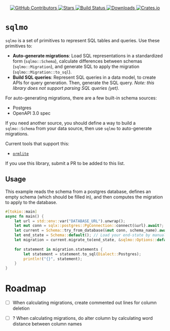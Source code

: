 <div id="top"></div>

<p align="center">
<a href="https://github.com/kurtbuilds/sqlmo/graphs/contributors">
    <img src="https://img.shields.io/github/contributors/kurtbuilds/sqlmo.svg?style=flat-square" alt="GitHub Contributors" />
</a>
<a href="https://github.com/kurtbuilds/sqlmo/stargazers">
    <img src="https://img.shields.io/github/stars/kurtbuilds/sqlmo.svg?style=flat-square" alt="Stars" />
</a>
<a href="https://github.com/kurtbuilds/sqlmo/actions">
    <img src="https://img.shields.io/github/actions/workflow/status/kurtbuilds/sqlmo/test.yaml?style=flat-square" alt="Build Status" />
</a>
<a href="https://crates.io/crates/sqlmo">
    <img src="https://img.shields.io/crates/d/sqlmo?style=flat-square" alt="Downloads" />
</a>
<a href="https://crates.io/crates/sqlmo">
    <img src="https://img.shields.io/crates/v/sqlmo?style=flat-square" alt="Crates.io" />
</a>

</p>

# `sqlmo`
`sqlmo` is a set of primitives to represent SQL tables and queries. Use these primitives to:
- **Auto-generate migrations**: Load SQL representations in a standardized form (`sqlmo::Schema`), calculate differences between 
schemas (`sqlmo::Migration`), and generate SQL to apply the migration (`sqlmo::Migration::to_sql`).
- **Build SQL queries**: Represent SQL queries in a data model, to create APIs for query generation. Then, generate the
SQL query. *Note: this library does not support parsing SQL queries (yet).*

For auto-generating migrations, there are a few built-in schema sources:
- Postgres
- OpenAPI 3.0 spec

If you need another source, you should define a way to build a `sqlmo::Schema` from your data source, then use `sqlmo` 
to auto-generate migrations.

Current tools that support this:

- [`ormlite`](https://github.com/kurtbuilds/ormlite)

If you use this library, submit a PR to be added to this list.

## Usage

This example reads the schema from a postgres database, defines an empty schema (which should be filled in),
and then computes the migration to apply to the database.

```rust
#[tokio::main]
async fn main() {
    let url = std::env::var("DATABASE_URL").unwrap();
    let mut conn = sqlx::postgres::PgConnection::connect(&url).await?;
    let current = Schema::try_from_database(&mut conn, schema_name).await?;
    let end_state = Schema::default(); // Load your end-state by manually defining it, or building it from another source
    let migration = current.migrate_to(end_state, &sqlmo::Options::default());
    
    for statement in migration.statements {
        let statement = statement.to_sql(Dialect::Postgres);
        println!("{}", statement);
    }
}
```

# Roadmap

- [ ] When calculating migrations, create commented out lines for column deletion
- [ ] ? When calculating migrations, do alter column by calculating word distance between column names

